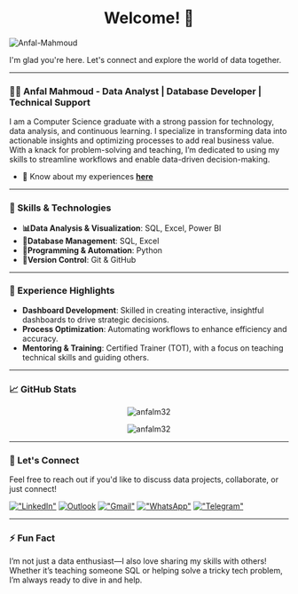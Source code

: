 
<h1 align="center">Welcome! 👋</h1>

<p align="left"> <img src="https://komarev.com/ghpvc/?username=anfalm32&label=Profile%20views&color=0e75b6&style=flat" alt="Anfal-Mahmoud" /> </p>


I'm glad you're here. Let's connect and explore the world of data together.

---

### 👩‍💻 Anfal Mahmoud - Data Analyst | Database Developer | Technical Support

I am a Computer Science graduate with a strong passion for technology, data analysis, and continuous learning. I specialize in transforming data into actionable insights and optimizing processes to add real business value. With a knack for problem-solving and teaching, I’m dedicated to using my skills to streamline workflows and enable data-driven decision-making.
- 📄 Know about my experiences **[here]([https://drive.google.com/file/d/1MRgDrAuFOmfwchf9nY9rGieO09aMhEco/view?usp=drive_link](https://drive.google.com/file/d/19GLaHjNS0wuQfN6hKIP3g9K0tRbuxNyr/view?usp=drive_link))**

---

### 🔧 Skills & Technologies
- **📊Data Analysis & Visualization**: SQL, Excel, Power BI
- **👯Database Management**: SQL, Excel
- **🔭Programming & Automation**: Python
- **🔧Version Control**: Git & GitHub

---

### 💼 Experience Highlights
- **Dashboard Development**: Skilled in creating interactive, insightful dashboards to drive strategic decisions.
- **Process Optimization**: Automating workflows to enhance efficiency and accuracy.
- **Mentoring & Training**: Certified Trainer (TOT), with a focus on teaching technical skills and guiding others.
    
---

### 📈 GitHub Stats

<p align="center">
  <img src="https://github-readme-stats.vercel.app/api?username=anfalm32&show_icons=true&locale=en" alt="anfalm32" />
</p>

<p align="center">
  <img src="https://github-readme-streak-stats.herokuapp.com?user=anfalm32&theme=transparent" alt="anfalm32" />
</p>

---

### 🤝 Let's Connect
Feel free to reach out if you'd like to discuss data projects, collaborate, or just connect!

[!["LinkedIn"](https://img.shields.io/badge/LinkedIn-blue?style=flat&logo=linkedin&labelColor=blue)](https://www.linkedin.com/in/anfal-mahmoud-b872142aa)
[![Outlook](https://img.shields.io/badge/Outlook-00a2ed?style=flat&logo=outlook&logoColor=white)](anfal.mahmoud_mis@bsu.edu.eg) 
[!["Gmail"](https://img.shields.io/badge/Gmail-D14836?style=flat&logo=gmail&logoColor=white)](anfalm32@gmail.com)
[!["WhatsApp"](https://img.shields.io/badge/WhatsApp-25D366?style=flat&logo=whatsapp&logoColor=white)](https://wa.me/201003918616)
[!["Telegram"](https://img.shields.io/badge/Telegram-2CA5E0?style=flat&logo=telegram&logoColor=white)](http://t.me/AnfalMahmoud32)


---

### ⚡ Fun Fact
I’m not just a data enthusiast—I also love sharing my skills with others! Whether it’s teaching someone SQL or helping solve a tricky tech problem, I’m always ready to dive in and help.
